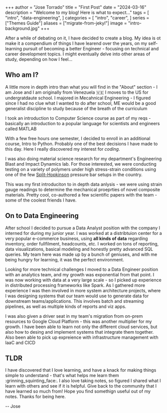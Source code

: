 +++
author = "Jose Torrado"
title = "First Post"
date = "2024-03-16"
description = "Welcome to my blog! Here is what to expect..."
tags = [
    "intro",
    "data-engineering",
]
categories = [
    "intro",
    "career",
]
series = ["Themes Guide"]
aliases = ["migrate-from-jekyl"]
image = "intro-background.jpg"
+++

After a while of debating on it, I have decided to create a blog. My idea is ot make it a compendium of things I have learend over the years, on my self-learning pursuit of becoming a better Engineer - focusing on technical and career development topics. I might eventually delve into other areas of study, depending on how I feel...

## Who am I?

A little more in depth intro than what you will find in the "About" section - I am Jose and I am originally from Venezuela 🇻🇪  I moves to the US for undergratdaute school. I majored in Mecahnical Engineering - I figured since I had no clue what I wanted to do after school, ME would be a good generalist discipline to study because of the breath of the curriculum

I took an introduction to Computer Science course as part of my reqs - basically an introduction to a popular language for scientists and engineers called MATLAB

With a few free hours one semester, I decided to enroll in an additional course, Intro to Python. Probably one of the best decisions I have made to this day. Here I really discovered my interest for *coding*.

I was also doing material science research for my department's Engineering Blast and Impact Dynamics lab. For those interested, we were conducting testing on a variety of polymers under high stress-strain conditions using one of the few [Split-Hopkinson](https://en.wikipedia.org/wiki/Split-Hopkinson_pressure_bar) pressure bar setups in the country. 

This was my first introduciton to in depth data anlysis - we were using strain gauge readings to determine the mechanical proeprties of novel composite materials. Pretty cool, co-authored a few scientific papers with the team - some of the coolest friends I have.

## On to Data Engineering

After school I decided to pursue a Data Analyst position with the company I interned for during my junior year. I was worked at a distribtuion center for a very popular e-commerce business, using **all kinds of data** regarding inventory, order fullfilment, headcounts, etc. I worked on tons of reporting, data visualizations, basical modeling and honestly pretty advanced SQL queries. My team here was made up by a bunch of geniuses, and with me being hungry for learning, it was the perfect environment.

Looking for more technical challenges I moved to a Data Engineer position with an analytics team, and my growth was exponential from that point. 
I was now working with data at a very large scale - so I picked up experience in distributed processing frameworks like Spark. 
As I gathered more experience I was then involved in more system architecture projects, where I was designing systems that our team would use to generate data for downstream teams/applications. 
This involves batch and streaming pipelines, as well as multiple kinds of reports and viz apps. 

I was also given a driver seat in my team's migration from on-prem resources to Google Cloud Platform - this was another multiplier for my growth. I have been able to learn not only the different cloud services, but also how to desing and implement systems that integrate them together. Also been able to pick up expreience with infrastructure management with IaaC and CICD

## TLDR

I have discovered that I love learning, and have a knack for making things simple to understand - that's what helps me learn them :grinning_squinting_face:. I also love taking notes, so figured I shared what I learn with others and see if it is helpful. Give back to the community that I have learned so much from! Hope you find somethign useful out of my notes. Thanks for being here.


-- Jose
